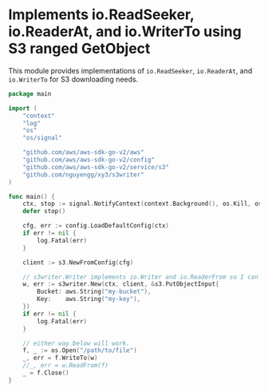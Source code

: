 # Implements io.ReadSeeker, io.ReaderAt, and io.WriterTo using S3 ranged GetObject

This module provides implementations of `io.ReadSeeker`, `io.ReaderAt`, and `io.WriterTo` for S3 downloading needs.

```go
package main

import (
	"context"
	"log"
	"os"
	"os/signal"

	"github.com/aws/aws-sdk-go-v2/aws"
	"github.com/aws/aws-sdk-go-v2/config"
	"github.com/aws/aws-sdk-go-v2/service/s3"
	"github.com/nguyengg/xy3/s3writer"
)

func main() {
	ctx, stop := signal.NotifyContext(context.Background(), os.Kill, os.Interrupt)
	defer stop()

	cfg, err := config.LoadDefaultConfig(ctx)
	if err != nil {
		log.Fatal(err)
	}

	client := s3.NewFromConfig(cfg)

	// s3writer.Writer implements io.Writer and io.ReaderFrom so I can start piping local file to upload.
	w, err := s3writer.New(ctx, client, &s3.PutObjectInput{
		Bucket: aws.String("my-bucket"),
		Key:    aws.String("my-key"),
	})
	if err != nil {
		log.Fatal(err)
	}

	// either way below will work.
	f, _ := os.Open("/path/to/file")
	_, err = f.WriteTo(w)
	//_, err = w.ReadFrom(f)
	_ = f.Close()
}

```

